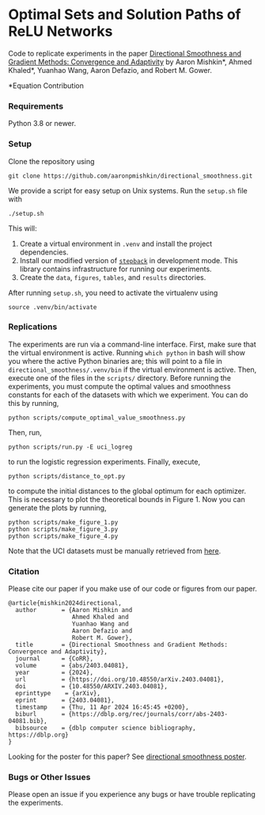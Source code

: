 # Optimal Sets and Solution Paths of ReLU Networks 

Code to replicate experiments in the paper 
[Directional Smoothness and Gradient Methods: Convergence and Adaptivity](https://openreview.net/forum?id=m9WZrEXWl5) by Aaron 
Mishkin*, Ahmed Khaled*, Yuanhao Wang, Aaron Defazio, and Robert M. Gower.

*Equation Contribution

### Requirements

Python 3.8 or newer.

### Setup

Clone the repository using

```
git clone https://github.com/aaronpmishkin/directional_smoothness.git
```

We provide a script for easy setup on Unix systems. Run the `setup.sh` file with

```
./setup.sh
```

This will:

1. Create a virtual environment in `.venv` and install the project dependencies.
2. Install our modified version of [`stepback`](https://github.com/fabian-sp/step-back) in development mode. 
This library contains infrastructure for running our experiments.
3. Create the `data`, `figures`, `tables`, and `results`  directories.

After running `setup.sh`, you need to activate the virtualenv using

```
source .venv/bin/activate
```

### Replications

The experiments are run via a command-line interface.
First, make sure that the virtual environment is active.
Running `which python` in bash will show you where the active Python binaries are; 
this will point to a file in `directional_smoothness/.venv/bin` if the virtual 
environment is active.
Then, execute one of the files in the `scripts/` directory. 
Before running the experiments, you must compute the optimal values and 
smoothness constants for each of the datasets with which we experiment. 
You can do this by running,
```
python scripts/compute_optimal_value_smoothness.py
```
Then, run, 
```
python scripts/run.py -E uci_logreg
```
to run the logistic regression experiments.
Finally, execute,
```
python scripts/distance_to_opt.py
```
to compute the initial distances to the global optimum for each optimizer.
This is necessary to plot the theoretical bounds in Figure 1.
Now you can generate the plots by running,
```
python scripts/make_figure_1.py
python scripts/make_figure_3.py
python scripts/make_figure_4.py
```

Note that the UCI datasets must be manually retrieved from 
[here](http://persoal.citius.usc.es/manuel.fernandez.delgado/papers/jmlr/data.tar.gz).


### Citation

Please cite our paper if you make use of our code or figures from our paper. 

```
@article{mishkin2024directional,
  author       = {Aaron Mishkin and
                  Ahmed Khaled and
                  Yuanhao Wang and
                  Aaron Defazio and
                  Robert M. Gower},
  title        = {Directional Smoothness and Gradient Methods: Convergence and Adaptivity},
  journal      = {CoRR},
  volume       = {abs/2403.04081},
  year         = {2024},
  url          = {https://doi.org/10.48550/arXiv.2403.04081},
  doi          = {10.48550/ARXIV.2403.04081},
  eprinttype    = {arXiv},
  eprint       = {2403.04081},
  timestamp    = {Thu, 11 Apr 2024 16:45:45 +0200},
  biburl       = {https://dblp.org/rec/journals/corr/abs-2403-04081.bib},
  bibsource    = {dblp computer science bibliography, https://dblp.org}
}
```

Looking for the poster for this paper?
See [directional smoothness poster](https://github.com/aaronpmishkin/directional_smoothness_poster).

### Bugs or Other Issues

Please open an issue if you experience any bugs or have trouble replicating the experiments.

